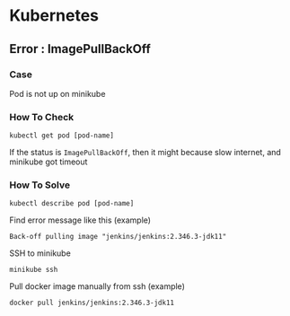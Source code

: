 # Kubernetes
## Error : ImagePullBackOff

### Case
Pod is not up on minikube

### How To Check
```
kubectl get pod [pod-name]
```

If the status is `ImagePullBackOff`, then it might because slow internet, and minikube got timeout

### How To Solve
```
kubectl describe pod [pod-name]
```

Find error message like this (example)

```
Back-off pulling image "jenkins/jenkins:2.346.3-jdk11"
```

SSH to minikube

```
minikube ssh
```

Pull docker image manually from ssh (example)

```
docker pull jenkins/jenkins:2.346.3-jdk11
```

